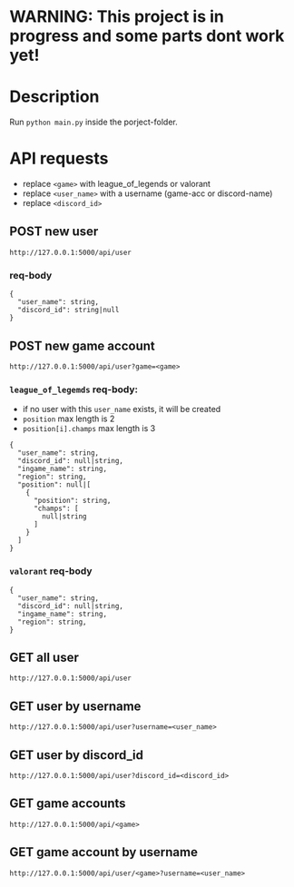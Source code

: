 # WARNING: This project is in progress and some parts dont work yet!
# Description
Run `python main.py` inside the porject-folder.
# API requests
- replace `<game>` with league_of_legends or valorant
- replace `<user_name>` with a username (game-acc or discord-name)
- replace `<discord_id>`
## POST new user
```
http://127.0.0.1:5000/api/user
```
### req-body
```
{
  "user_name": string,
  "discord_id": string|null
}
```
## POST new game account
```
http://127.0.0.1:5000/api/user?game=<game>
```
### `league_of_legemds` req-body:
- if no user with this `user_name` exists, it will be created
- `position` max length is 2
- `position[i].champs` max length is 3
```
{
  "user_name": string,
  "discord_id": null|string,
  "ingame_name": string,
  "region": string,
  "position": null|[
    {
      "position": string,
      "champs": [
        null|string
      ]
    }
  ]
}
```
### `valorant` req-body
```
{
  "user_name": string,
  "discord_id": null|string,
  "ingame_name": string,
  "region": string,
}
```
## GET all user
```
http://127.0.0.1:5000/api/user
```
## GET user by username
```
http://127.0.0.1:5000/api/user?username=<user_name>
```
## GET user by discord_id
```
http://127.0.0.1:5000/api/user?discord_id=<discord_id>
```
## GET game accounts
```
http://127.0.0.1:5000/api/<game>
```
## GET game account by username
```
http://127.0.0.1:5000/api/user/<game>?username=<user_name>
```
